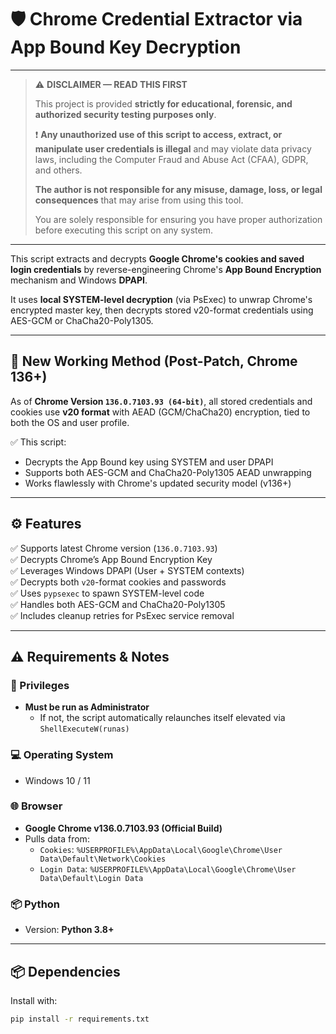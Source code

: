 # 🛡️ Chrome Credential Extractor via App Bound Key Decryption

---

> ⚠️ **DISCLAIMER — READ THIS FIRST**
>
> This project is provided **strictly for educational, forensic, and authorized security testing purposes only**.
> 
> ❗ **Any unauthorized use of this script to access, extract, or manipulate user credentials is illegal** and may violate data privacy laws, including the Computer Fraud and Abuse Act (CFAA), GDPR, and others.
>
> **The author is not responsible for any misuse, damage, loss, or legal consequences** that may arise from using this tool.
>
> You are solely responsible for ensuring you have proper authorization before executing this script on any system.

---

This script extracts and decrypts **Google Chrome's cookies and saved login credentials** by reverse-engineering Chrome's **App Bound Encryption** mechanism and Windows **DPAPI**.

It uses **local SYSTEM-level decryption** (via PsExec) to unwrap Chrome's encrypted master key, then decrypts stored v20-format credentials using AES-GCM or ChaCha20-Poly1305.

---

## 🚀 New Working Method (Post-Patch, Chrome 136+)

As of **Chrome Version `136.0.7103.93 (64-bit)`**, all stored credentials and cookies use **v20 format** with AEAD (GCM/ChaCha20) encryption, tied to both the OS and user profile.

✅ This script:
- Decrypts the App Bound key using SYSTEM and user DPAPI
- Supports both AES-GCM and ChaCha20-Poly1305 AEAD unwrapping
- Works flawlessly with Chrome's updated security model (v136+)

---

## ⚙️ Features

✅ Supports latest Chrome version (`136.0.7103.93`)  
✅ Decrypts Chrome’s App Bound Encryption Key  
✅ Leverages Windows DPAPI (User + SYSTEM contexts)  
✅ Decrypts both `v20`-format cookies and passwords  
✅ Uses `pypsexec` to spawn SYSTEM-level code  
✅ Handles both AES-GCM and ChaCha20-Poly1305  
✅ Includes cleanup retries for PsExec service removal

---

## ⚠️ Requirements & Notes

### 🔐 Privileges
- **Must be run as Administrator**
  - If not, the script automatically relaunches itself elevated via `ShellExecuteW(runas)`

### 💻 Operating System
- Windows 10 / 11

### 🌐 Browser
- **Google Chrome v136.0.7103.93 (Official Build)**  
- Pulls data from:
  - `Cookies`: `%USERPROFILE%\AppData\Local\Google\Chrome\User Data\Default\Network\Cookies`
  - `Login Data`: `%USERPROFILE%\AppData\Local\Google\Chrome\User Data\Default\Login Data`

### 📦 Python
- Version: **Python 3.8+**

---

## 📦 Dependencies

Install with:

```bash
pip install -r requirements.txt
